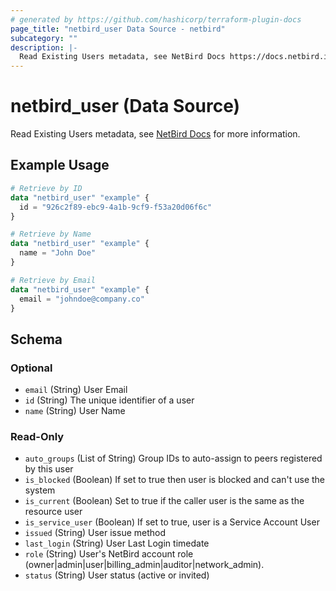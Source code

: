 ```yaml
---
# generated by https://github.com/hashicorp/terraform-plugin-docs
page_title: "netbird_user Data Source - netbird"
subcategory: ""
description: |-
  Read Existing Users metadata, see NetBird Docs https://docs.netbird.io/how-to/add-users-to-your-network for more information.
---
```


# netbird_user (Data Source)

Read Existing Users metadata, see [NetBird Docs](https://docs.netbird.io/how-to/add-users-to-your-network) for more information.

## Example Usage

```terraform
# Retrieve by ID
data "netbird_user" "example" {
  id = "926c2f89-ebc9-4a1b-9cf9-f53a20d06f6c"
}

# Retrieve by Name
data "netbird_user" "example" {
  name = "John Doe"
}

# Retrieve by Email
data "netbird_user" "example" {
  email = "johndoe@company.co"
}
```

<!-- schema generated by tfplugindocs -->
## Schema

### Optional

- `email` (String) User Email
- `id` (String) The unique identifier of a user
- `name` (String) User Name

### Read-Only

- `auto_groups` (List of String) Group IDs to auto-assign to peers registered by this user
- `is_blocked` (Boolean) If set to true then user is blocked and can't use the system
- `is_current` (Boolean) Set to true if the caller user is the same as the resource user
- `is_service_user` (Boolean) If set to true, user is a Service Account User
- `issued` (String) User issue method
- `last_login` (String) User Last Login timedate
- `role` (String) User's NetBird account role (owner|admin|user|billing_admin|auditor|network_admin).
- `status` (String) User status (active or invited)
